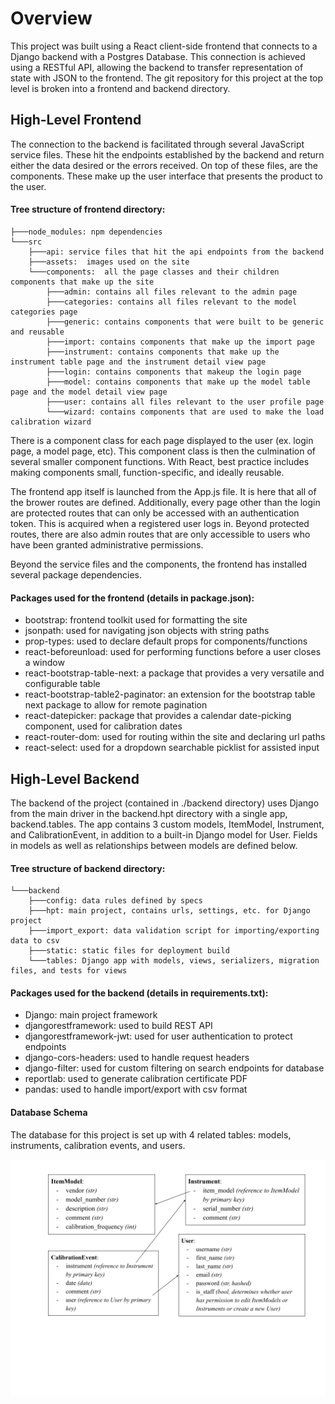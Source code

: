 # Overview
This project was built using a React client-side frontend that connects to a Django backend with a Postgres Database. This connection is achieved using a RESTful API, allowing the backend to transfer representation of state with JSON to the frontend. The git repository for this project at the top level is broken into a frontend and backend directory.

## High-Level Frontend
The connection to the backend is facilitated through several JavaScript service files. These hit the endpoints established by the backend and return either the data desired or the errors received. On top of these files, are the components. These make up the user interface that presents the product to the user. 

#### Tree structure of frontend directory:

    ├───node_modules: npm dependencies
    └───src
        ├───api: service files that hit the api endpoints from the backend
        ├───assets:  images used on the site
        └───components:  all the page classes and their children components that make up the site
            ├───admin: contains all files relevant to the admin page
            ├───categories: contains all files relevant to the model categories page
            ├───generic: contains components that were built to be generic and reusable
            ├───import: contains components that make up the import page
            ├───instrument: contains components that make up the instrument table page and the instrument detail view page
            ├───login: contains components that makeup the login page
            ├───model: contains components that make up the model table page and the model detail view page
            ├───user: contains all files relevant to the user profile page
            └───wizard: contains components that are used to make the load calibration wizard
            


There is a component class for each page displayed to the user (ex. login page, a model page, etc). This component class is then the culmination of several smaller component functions. With React, best practice includes making components small, function-specific, and ideally reusable.

The frontend app itself is launched from the App.js file. It is here that all of the brower routes are defined. Additionally, every page other than the login are protected routes that can only be accessed with an authentication token. This is acquired when a registered user logs in. Beyond protected routes, there are also admin routes that are only accessible to users who have been granted administrative permissions.

Beyond the service files and the components, the frontend has installed several package dependencies. 

#### Packages used for the frontend (details in package.json):
- bootstrap: frontend toolkit used for formatting the site
- jsonpath: used for navigating json objects with string paths
- prop-types: used to declare default props for components/functions
- react-beforeunload: used for performing functions before a user closes a window
- react-bootstrap-table-next: a package that provides a very versatile and configurable table
- react-bootstrap-table2-paginator: an extension for the bootstrap table next package to allow for remote pagination
- react-datepicker: package that provides a calendar date-picking component, used for calibration dates
- react-router-dom: used for routing within the site and declaring url paths
- react-select: used for a dropdown searchable picklist for assisted input

## High-Level Backend
The backend of the project (contained in ./backend directory) uses Django from the main driver in the backend.hpt directory with a single app, backend.tables. The app contains 3 custom models, ItemModel, Instrument, and CalibrationEvent, in addition to a built-in Django model for User. Fields in models as well as relationships between models are defined below. 

#### Tree structure of backend directory:

    └───backend
        ├───config: data rules defined by specs
        ├───hpt: main project, contains urls, settings, etc. for Django project
        ├───import_export: data validation script for importing/exporting data to csv
        ├───static: static files for deployment build
        └───tables: Django app with models, views, serializers, migration files, and tests for views

#### Packages used for the backend (details in requirements.txt):
- Django: main project framework
- djangorestframework: used to build REST API
- djangorestframework-jwt: used for user authentication to protect endpoints
- django-cors-headers: used to handle request headers 
- django-filter: used for custom filtering on search endpoints for database
- reportlab: used to generate calibration certificate PDF
- pandas: used to handle import/export with csv format


#### Database Schema
The database for this project is set up with 4 related tables: models, instruments, calibration events, and users. 

![DB Diagram](db_diagram.png)
